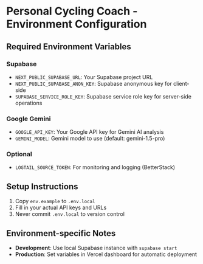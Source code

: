 # Personal Cycling Coach - Environment Configuration

## Required Environment Variables

### Supabase
- `NEXT_PUBLIC_SUPABASE_URL`: Your Supabase project URL
- `NEXT_PUBLIC_SUPABASE_ANON_KEY`: Supabase anonymous key for client-side
- `SUPABASE_SERVICE_ROLE_KEY`: Supabase service role key for server-side operations

### Google Gemini
- `GOOGLE_API_KEY`: Your Google API key for Gemini AI analysis
- `GEMINI_MODEL`: Gemini model to use (default: gemini-1.5-pro)

### Optional
- `LOGTAIL_SOURCE_TOKEN`: For monitoring and logging (BetterStack)

## Setup Instructions

1. Copy `env.example` to `.env.local`
2. Fill in your actual API keys and URLs
3. Never commit `.env.local` to version control

## Environment-specific Notes

- **Development**: Use local Supabase instance with `supabase start`
- **Production**: Set variables in Vercel dashboard for automatic deployment
